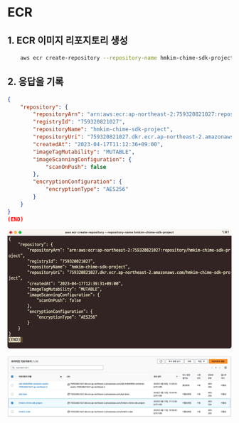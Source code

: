 # ECR

## 1. ECR 이미지 리포지토리 생성

```bash
	aws ecr create-repository --repository-name hmkim-chime-sdk-project --image-scanning-configuration scanOnPush=false
```

## 2. 응답을 기록

```json
{
    "repository": {
        "repositoryArn": "arn:aws:ecr:ap-northeast-2:759320821027:repository/hmkim-chime-sdk-project",
        "registryId": "759320821027",
        "repositoryName": "hmkim-chime-sdk-project",
        "repositoryUri": "759320821027.dkr.ecr.ap-northeast-2.amazonaws.com/hmkim-chime-sdk-project",
        "createdAt": "2023-04-17T11:12:36+09:00",
        "imageTagMutability": "MUTABLE",
        "imageScanningConfiguration": {
            "scanOnPush": false
        },
        "encryptionConfiguration": {
            "encryptionType": "AES256"
        }
    }
}
(END)
```

![Untitled](ECR%20c3cc924fe3e0448d892e60b033bc4722/Untitled.png)

![Untitled](ECR%20c3cc924fe3e0448d892e60b033bc4722/Untitled%201.png)